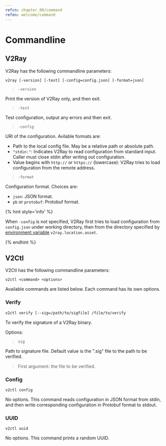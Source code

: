 ```yaml
---
refcn: chapter_00/command
refen: welcome/command
---
```

# Commandline

## V2Ray

V2Ray has the following commandline parameters:

```shell
v2ray [-version] [-test] [-config=config.json] [-format=json]
```

> `-version`

Print the version of V2Ray only, and then exit.

> `-test`

Test configuration, output any errors and then exit.

> `-config`

URI of the configuration. Avilable formats are:

* Path to the local config file. May be a relative path or absolute path.
* `"stdin:"`: Indicates V2Ray to read configuration from standard input. Caller must close stdin after writing out configuration.
* Value begins with `http://` or `https://` (lowercase): V2Ray tries to load configuration from the remote address.

> `-format`

Configuration format. Choices are:

* `json`: JSON format.
* `pb` or `protobuf`: Protobuf format.

{% hint style='info' %}

When `-config` is not specified, V2Ray first tries to load configuration from `config.json` under working directory, then from the directory specified by [environment variable](../configuration/env.md) `v2ray.location.asset`.

{% endhint %}

## V2Ctl

V2Ctl has the following commandline parameters:

```shell
v2ctl <command> <options>
```

Available commands are listed below. Each command has its own options.

### Verify

`v2ctl verify [--sig=/path/to/sigfile] /file/to/verify`

To verify the signature of a V2Ray binary.

Options:

> `sig`

Path to signature file. Default value is the ".sig" file to the path to be verified.

> First argument: the file to be verified.

### Config

`v2ctl config`

No options. This command reads configuration in JSON format from stdin, and then write corresponding configuration in Protobuf format to stdout.

### UUID

`v2ctl uuid`

No options. This command prints a random UUID.